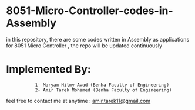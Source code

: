 # 8051-Micro-Controller-codes-in-Assembly
in this repository, there are some codes written in Assembly as applications for 8051 Micro Controller , the repo will be updated continuously

# Implemented By:
               1- Maryam Hilmy Awad (Benha Faculty of Engineering)
               2- Amir Tarek Mohamed (Benha Faculty of Engineering)
               
feel free to contact me at anytime : amir.tarek11@gmail.com
